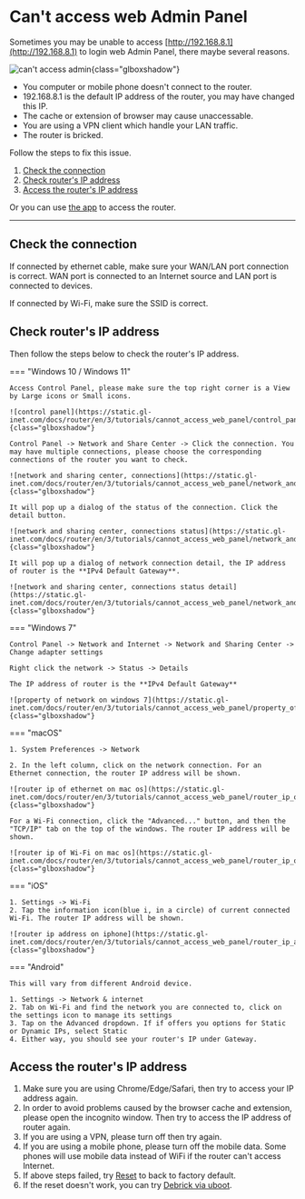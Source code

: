 # Can't access web Admin Panel

Sometimes you may be unable to access [http://192.168.8.1](http://192.168.8.1) to login web Admin Panel, there maybe several reasons.

![can't access admin](https://static.gl-inet.com/docs/router/en/4/tutorials/cannot_access_web_admin_panel/cantaccessadmin.jpg){class="glboxshadow"}

* You computer or mobile phone doesn't connect to the router.
* 192.168.8.1 is the default IP address of the router, you may have changed this IP.
* The cache or extension of browser may cause unaccessable.
* You are using a VPN client which handle your LAN traffic.
* The router is bricked.

Follow the steps to fix this issue.

1. [Check the connection](#check_the_connection)
2. [Check router's IP address](#check-routers-ip-address)
3. [Access the router's IP address](#access-the-routers-ip-address)

Or you can use [the app](mobile_app.md) to access the router.

---

## Check the connection

If connected by ethernet cable, make sure your WAN/LAN port connection is correct. WAN port is connected to an Internet source and LAN port is connected to devices.

If connected by Wi-Fi, make sure the SSID is correct.

## Check router's IP address

Then follow the steps below to check the router's IP address.

=== "Windows 10 / Windows 11"

    Access Control Panel, please make sure the top right corner is a View by Large icons or Small icons.

    ![control panel](https://static.gl-inet.com/docs/router/en/3/tutorials/cannot_access_web_panel/control_panel_view_by.png){class="glboxshadow"}

    Control Panel -> Network and Share Center -> Click the connection. You may have multiple connections, please choose the corresponding connections of the router you want to check.

    ![network and sharing center, connections](https://static.gl-inet.com/docs/router/en/3/tutorials/cannot_access_web_panel/network_and_sharing_center_connections.png){class="glboxshadow"}

    It will pop up a dialog of the status of the connection. Click the detail button.

    ![network and sharing center, connections status](https://static.gl-inet.com/docs/router/en/3/tutorials/cannot_access_web_panel/network_and_sharing_center_connections_status.png){class="glboxshadow"}

    It will pop up a dialog of network connection detail, the IP address of router is the **IPv4 Default Gateway**.

    ![network and sharing center, connections status detail](https://static.gl-inet.com/docs/router/en/3/tutorials/cannot_access_web_panel/network_and_sharing_center_connections_status_detail.png){class="glboxshadow"}

=== "Windows 7"

    Control Panel -> Network and Internet -> Network and Sharing Center -> Change adapter settings

    Right click the network -> Status -> Details
    
    The IP address of router is the **IPv4 Default Gateway**
    
    ![property of network on windows 7](https://static.gl-inet.com/docs/router/en/3/tutorials/cannot_access_web_panel/property_of_network_win7.jpg){class="glboxshadow"}

=== "macOS"

    1. System Preferences -> Network

    2. In the left column, click on the network connection. For an Ethernet connection, the router IP address will be shown.

    ![router ip of ethernet on mac os](https://static.gl-inet.com/docs/router/en/3/tutorials/cannot_access_web_panel/router_ip_of_ethernet_on_mac_os.jpg){class="glboxshadow"}

    For a Wi-Fi connection, click the "Advanced..." button, and then the "TCP/IP" tab on the top of the windows. The router IP address will be shown.

    ![router ip of Wi-Fi on mac os](https://static.gl-inet.com/docs/router/en/3/tutorials/cannot_access_web_panel/router_ip_of_wifi_on_mac_os.jpg){class="glboxshadow"}

=== "iOS"

    1. Settings -> Wi-Fi
    2. Tap the information icon(blue i, in a circle) of current connected Wi-Fi. The router IP address will be shown.

    ![router ip address on iphone](https://static.gl-inet.com/docs/router/en/3/tutorials/cannot_access_web_panel/router_ip_address_on_iphone.jpg){class="glboxshadow"}

=== "Android"

    This will vary from different Android device.

    1. Settings -> Network & internet
    2. Tab on Wi-Fi and find the network you are connected to, click on the settings icon to manage its settings
    3. Tap on the Advanced dropdown. If if offers you options for Static or Dynamic IPs, select Static
    4. Either way, you should see your router's IP under Gateway.

## Access the router's IP address

1. Make sure you are using Chrome/Edge/Safari, then try to access your IP address again.
2. In order to avoid problems caused by the browser cache and extension, please open the incognito window. Then try to access the IP address of router again.
3. If you are using a VPN, please turn off then try again.
4. If you are using a mobile phone, please turn off the mobile data. Some phones will use mobile data instead of WiFi if the router can't access Internet.
5. If above steps failed, try [Reset](repair_network_or_reset_firmware.md#reset-to-factory) to back to factory default.
6. If the reset doesn't work, you can try [Debrick via uboot](debrick.md).
